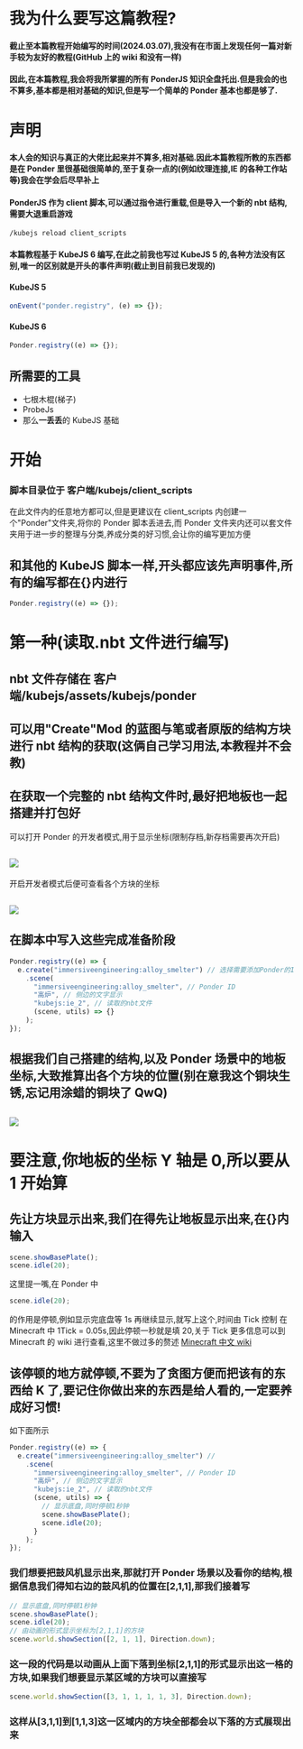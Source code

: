 # 我为什么要写这篇教程?

#### 截止至本篇教程开始编写的时间(2024.03.07),我没有在市面上发现任何一篇对新手较为友好的教程(GitHub 上的 wiki 和没有一样)

#### 因此,在本篇教程,我会将我所掌握的所有 PonderJS 知识全盘托出.但是我会的也不算多,基本都是相对基础的知识,但是写一个简单的 Ponder 基本也都是够了.

# 声明

#### 本人会的知识与真正的大佬比起来并不算多,相对基础.因此本篇教程所教的东西都是在 Ponder 里很基础很简单的,至于复杂一点的(例如纹理连接,IE 的各种工作站等)我会在学会后尽早补上

#### PonderJS 作为 client 脚本,可以通过指令进行重载,但是导入一个新的 nbt 结构,需要大退重启游戏

```
/kubejs reload client_scripts
```

#### 本篇教程基于 KubeJS 6 编写,在此之前我也写过 KubeJS 5 的,各种方法没有区别,唯一的区别就是开头的事件声明(截止到目前我已发现的)

#### KubeJS 5

```js
onEvent("ponder.registry", (e) => {});
```

#### KubeJS 6

```js
Ponder.registry((e) => {});
```

## 所需要的工具

- 七根木棍(梯子)
- ProbeJs
- 那么**一丢丢**的 KubeJS 基础

# 开始

### 脚本目录位于 客户端/kubejs/client_scripts

在此文件内的任意地方都可以,但是更建议在 client_scripts 内创建一个"Ponder"文件夹,将你的 Ponder 脚本丢进去,而 Ponder 文件夹内还可以套文件夹用于进一步的整理与分类,养成分类的好习惯,会让你的编写更加方便

## 和其他的 KubeJS 脚本一样,开头都应该先声明事件,所有的编写都在{}内进行

```js
Ponder.registry((e) => {});
```

# 第一种(读取.nbt 文件进行编写)

## nbt 文件存储在 客户端/kubejs/assets/kubejs/ponder

## 可以用"Create"Mod 的蓝图与笔或者原版的结构方块进行 nbt 结构的获取(这俩自己学习用法,本教程并不会教)

## 在获取一个完整的 nbt 结构文件时,最好把地板也一起搭建并打包好

可以打开 Ponder 的开发者模式,用于显示坐标(限制存档,新存档需要再次开启)

## <image src="assets/images/config.gif">

开启开发者模式后便可查看各个方块的坐标

## <image src="assets/images/坐标.gif">

## 在脚本中写入这些完成准备阶段

```js
Ponder.registry((e) => {
  e.create("immersiveengineering:alloy_smelter") // 选择需要添加Ponder的Item
    .scene(
      "immersiveengineering:alloy_smelter", // Ponder ID
      "高炉", // 侧边的文字显示
      "kubejs:ie_2", // 读取的nbt文件
      (scene, utils) => {}
    );
});
```

## 根据我们自己搭建的结构,以及 Ponder 场景中的地板坐标,大致推算出各个方块的位置(别在意我这个铜块生锈,忘记用涂蜡的铜块了 QwQ)

## <image src="assets/images/结构展示.png">

# **要注意,你地板的坐标 Y 轴是 0,所以要从 1 开始算**

## 先让方块显示出来,我们在得先让地板显示出来,在{}内输入

```js
scene.showBasePlate();
scene.idle(20);
```

这里提一嘴,在 Ponder 中

```js
scene.idle(20);
```

的作用是停顿,例如显示完底盘等 1s 再继续显示,就写上这个,时间由 Tick 控制
在 Minecraft 中 1Tick = 0.05s,因此停顿一秒就是填 20,关于 Tick 更多信息可以到 Minecraft 的 wiki 进行查看,这里不做过多的赘述 [Minecraft 中文 wiki](https://zh.minecraft.wiki)

## 该停顿的地方就停顿,不要为了贪图方便而把该有的东西给 K 了,要记住你做出来的东西是给人看的,一定要养成好习惯!

如下面所示

```js
Ponder.registry((e) => {
  e.create("immersiveengineering:alloy_smelter") //
    .scene(
      "immersiveengineering:alloy_smelter", // Ponder ID
      "高炉", // 侧边的文字显示
      "kubejs:ie_2", // 读取的nbt文件
      (scene, utils) => {
        // 显示底盘,同时停顿1秒钟
        scene.showBasePlate();
        scene.idle(20);
      }
    );
});
```

### 我们想要把鼓风机显示出来,那就打开 Ponder 场景以及看你的结构,根据信息我们得知右边的鼓风机的位置在[2,1,1],那我们接着写

```js
// 显示底盘,同时停顿1秒钟
scene.showBasePlate();
scene.idle(20);
// 由动画的形式显示坐标为[2,1,1]的方块
scene.world.showSection([2, 1, 1], Direction.down);
```

### 这一段的代码是以动画从上面下落到坐标[2,1,1]的形式显示出这一格的方块,如果我们想要显示某区域的方块可以直接写

```js
scene.world.showSection([3, 1, 1, 1, 1, 3], Direction.down);
```

### 这样从[3,1,1]到[1,1,3]这一区域内的方块全部都会以下落的方式展现出来
